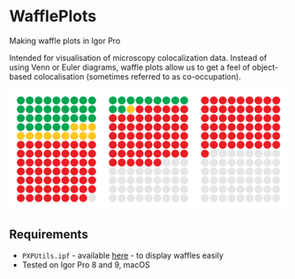 # WafflePlots

Making waffle plots in Igor Pro

Intended for visualisation of microscopy colocalization data. Instead of using Venn or Euler diagrams, waffle plots allow us to get a feel of object-based colocalisation (sometimes referred to as co-occupation).

![img](img/allwafflePlotLayout.png)

## Requirements

- `PXPUtils.ipf` - available [here](https://github.com/quantixed/PXPUtils) - to display waffles easily
- Tested on Igor Pro 8 and 9, macOS

